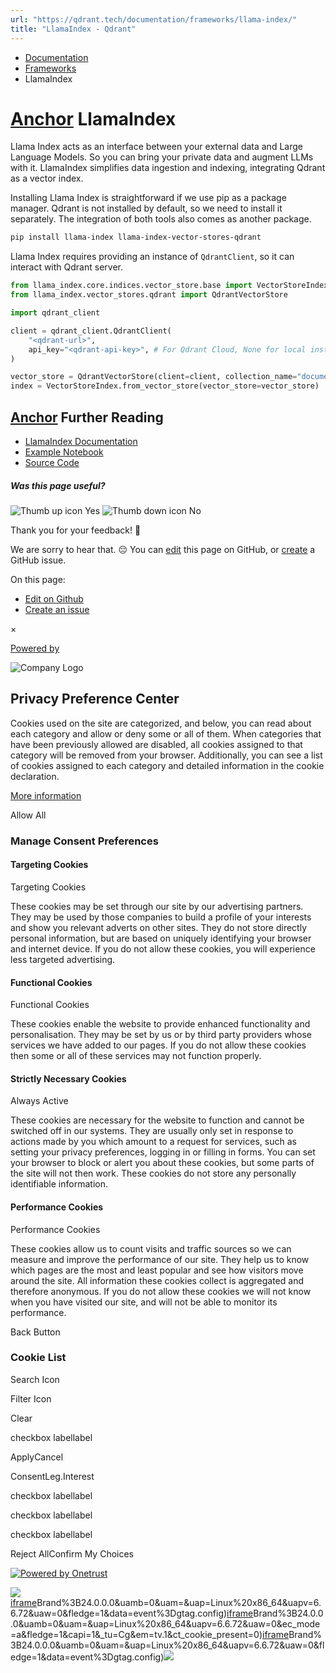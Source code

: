 ```yaml
---
url: "https://qdrant.tech/documentation/frameworks/llama-index/"
title: "LlamaIndex - Qdrant"
---
```


- [Documentation](https://qdrant.tech/documentation/)
- [Frameworks](https://qdrant.tech/documentation/frameworks/)
- LlamaIndex

# [Anchor](https://qdrant.tech/documentation/frameworks/llama-index/\#llamaindex) LlamaIndex

Llama Index acts as an interface between your external data and Large Language Models. So you can bring your
private data and augment LLMs with it. LlamaIndex simplifies data ingestion and indexing, integrating Qdrant as a vector index.

Installing Llama Index is straightforward if we use pip as a package manager. Qdrant is not installed by default, so we need to
install it separately. The integration of both tools also comes as another package.

```bash
pip install llama-index llama-index-vector-stores-qdrant

```

Llama Index requires providing an instance of `QdrantClient`, so it can interact with Qdrant server.

```python
from llama_index.core.indices.vector_store.base import VectorStoreIndex
from llama_index.vector_stores.qdrant import QdrantVectorStore

import qdrant_client

client = qdrant_client.QdrantClient(
    "<qdrant-url>",
    api_key="<qdrant-api-key>", # For Qdrant Cloud, None for local instance
)

vector_store = QdrantVectorStore(client=client, collection_name="documents")
index = VectorStoreIndex.from_vector_store(vector_store=vector_store)

```

## [Anchor](https://qdrant.tech/documentation/frameworks/llama-index/\#further-reading) Further Reading

- [LlamaIndex Documentation](https://docs.llamaindex.ai/en/stable/examples/vector_stores/QdrantIndexDemo/)
- [Example Notebook](https://colab.research.google.com/github/run-llama/llama_index/blob/main/docs/docs/examples/vector_stores/QdrantIndexDemo.ipynb)
- [Source Code](https://github.com/run-llama/llama_index/tree/main/llama-index-integrations/vector_stores/llama-index-vector-stores-qdrant)

##### Was this page useful?

![Thumb up icon](https://qdrant.tech/icons/outline/thumb-up.svg)
Yes
![Thumb down icon](https://qdrant.tech/icons/outline/thumb-down.svg)
No

Thank you for your feedback! 🙏

We are sorry to hear that. 😔 You can [edit](https://qdrant.tech/github.com/qdrant/landing_page/tree/master/qdrant-landing/content/documentation/frameworks/llama-index.md) this page on GitHub, or [create](https://github.com/qdrant/landing_page/issues/new/choose) a GitHub issue.

On this page:

- [Edit on Github](https://github.com/qdrant/landing_page/tree/master/qdrant-landing/content/documentation/frameworks/llama-index.md)
- [Create an issue](https://github.com/qdrant/landing_page/issues/new/choose)

×

[Powered by](https://qdrant.tech/)

![Company Logo](https://cdn.cookielaw.org/logos/static/ot_company_logo.png)

## Privacy Preference Center

Cookies used on the site are categorized, and below, you can read about each category and allow or deny some or all of them. When categories that have been previously allowed are disabled, all cookies assigned to that category will be removed from your browser.
Additionally, you can see a list of cookies assigned to each category and detailed information in the cookie declaration.


[More information](https://qdrant.tech/legal/privacy-policy/#cookies-and-web-beacons)

Allow All

### Manage Consent Preferences

#### Targeting Cookies

Targeting Cookies

These cookies may be set through our site by our advertising partners. They may be used by those companies to build a profile of your interests and show you relevant adverts on other sites. They do not store directly personal information, but are based on uniquely identifying your browser and internet device. If you do not allow these cookies, you will experience less targeted advertising.

#### Functional Cookies

Functional Cookies

These cookies enable the website to provide enhanced functionality and personalisation. They may be set by us or by third party providers whose services we have added to our pages. If you do not allow these cookies then some or all of these services may not function properly.

#### Strictly Necessary Cookies

Always Active

These cookies are necessary for the website to function and cannot be switched off in our systems. They are usually only set in response to actions made by you which amount to a request for services, such as setting your privacy preferences, logging in or filling in forms. You can set your browser to block or alert you about these cookies, but some parts of the site will not then work. These cookies do not store any personally identifiable information.

#### Performance Cookies

Performance Cookies

These cookies allow us to count visits and traffic sources so we can measure and improve the performance of our site. They help us to know which pages are the most and least popular and see how visitors move around the site. All information these cookies collect is aggregated and therefore anonymous. If you do not allow these cookies we will not know when you have visited our site, and will not be able to monitor its performance.

Back Button

### Cookie List

Search Icon

Filter Icon

Clear

checkbox labellabel

ApplyCancel

ConsentLeg.Interest

checkbox labellabel

checkbox labellabel

checkbox labellabel

Reject AllConfirm My Choices

[![Powered by Onetrust](https://cdn.cookielaw.org/logos/static/powered_by_logo.svg)](https://www.onetrust.com/products/cookie-consent/)

![](https://t.co/1/i/adsct?bci=4&dv=America%2FAdak%26en-US%2Cen%26Google%20Inc.%26Linux%20x86_64%26255%261280%261024%264%2624%261280%261024%260%26na&eci=3&event=%7B%7D&event_id=25d9f5a0-af8d-4374-bba6-41325b813c74&integration=advertiser&p_id=Twitter&p_user_id=0&pl_id=eba879c9-6be9-4b08-9bde-ba09b5f0894a&tw_document_href=https%3A%2F%2Fqdrant.tech%2Fdocumentation%2Fframeworks%2Fllama-index%2F&tw_iframe_status=0&txn_id=o81g6&type=javascript&version=2.3.33)[iframe](https://td.doubleclick.net/td/rul/10862264272?random=1748575091509&cv=11&fst=1748575091509&fmt=3&bg=ffffff&guid=ON&async=1&gtm=45be55s2v9117590405z8898302740za200zb898302740&gcd=13l3l3l3l1l1&dma=0&tag_exp=101509157~102015666~103116026~103130498~103130500~103200004~103233427~103252644~103252646~103351866~103351868~104481633~104481635~104559073~104559075&ptag_exp=101509157~103116026~103130498~103130500~103200004~103233427~103252644~103252646~103351866~103351868~104481633~104481635~104559073~104559075&u_w=1280&u_h=1024&url=https%3A%2F%2Fqdrant.tech%2Fdocumentation%2Fframeworks%2Fllama-index%2F&hn=www.googleadservices.com&frm=0&tiba=LlamaIndex%20-%20Qdrant&npa=0&pscdl=noapi&auid=96359766.1748575091&uaa=x86&uab=64&uafvl=Google%2520Chrome%3B137.0.7151.55%7CChromium%3B137.0.7151.55%7CNot%252FA)Brand%3B24.0.0.0&uamb=0&uam=&uap=Linux%20x86_64&uapv=6.6.72&uaw=0&fledge=1&data=event%3Dgtag.config)[iframe](https://td.doubleclick.net/td/rul/10862264272?random=1748575091499&cv=11&fst=1748575091499&fmt=3&bg=ffffff&guid=ON&async=1&gcl_ctr=1&gtm=45be55s2v9117590405z8898302740za200zb898302740&gcd=13l3l3l3l1l1&dma=0&tag_exp=101509157~102015666~103116026~103130498~103130500~103200004~103233427~103252644~103252646~103351866~103351868~104481633~104481635~104559073~104559075&ptag_exp=101509157~103116026~103130498~103130500~103200004~103233427~103252644~103252646~103351866~103351868~104481633~104481635~104559073~104559075&u_w=1280&u_h=1024&url=https%3A%2F%2Fqdrant.tech%2Fdocumentation%2Fframeworks%2Fllama-index%2F&label=_FJrCMev-7EDEND_w7so&hn=www.googleadservices.com&frm=0&tiba=LlamaIndex%20-%20Qdrant&value=0&bttype=purchase&npa=0&pscdl=noapi&auid=96359766.1748575091&uaa=x86&uab=64&uafvl=Google%2520Chrome%3B137.0.7151.55%7CChromium%3B137.0.7151.55%7CNot%252FA)Brand%3B24.0.0.0&uamb=0&uam=&uap=Linux%20x86_64&uapv=6.6.72&uaw=0&ec_mode=a&fledge=1&capi=1&_tu=Cg&em=tv.1&ct_cookie_present=0)[iframe](https://td.doubleclick.net/td/rul/10862264272?random=1748575091605&cv=11&fst=1748575091605&fmt=3&bg=ffffff&guid=ON&async=1&gtm=45be55s2v9117590405za200zb898302740&gcd=13l3l3l3l1l1&dma=0&tag_exp=101509157~102015666~103116026~103130498~103130500~103200004~103233427~103252644~103252646~103351866~103351868~104481633~104481635~104559073~104559075&ptag_exp=101509157~103116026~103130498~103130500~103200004~103233427~103252644~103252646~103351866~103351868~104481633~104481635~104559073~104559075&u_w=1280&u_h=1024&url=https%3A%2F%2Fqdrant.tech%2Fdocumentation%2Fframeworks%2Fllama-index%2F&hn=www.googleadservices.com&frm=0&tiba=LlamaIndex%20-%20Qdrant&did=dZTQ1Zm&gdid=dZTQ1Zm&npa=0&pscdl=noapi&auid=96359766.1748575091&uaa=x86&uab=64&uafvl=Google%2520Chrome%3B137.0.7151.55%7CChromium%3B137.0.7151.55%7CNot%252FA)Brand%3B24.0.0.0&uamb=0&uam=&uap=Linux%20x86_64&uapv=6.6.72&uaw=0&fledge=1&data=event%3Dgtag.config)![](https://analytics.twitter.com/1/i/adsct?bci=4&dv=America%2FAdak%26en-US%2Cen%26Google%20Inc.%26Linux%20x86_64%26255%261280%261024%264%2624%261280%261024%260%26na&eci=3&event=%7B%7D&event_id=25d9f5a0-af8d-4374-bba6-41325b813c74&integration=advertiser&p_id=Twitter&p_user_id=0&pl_id=eba879c9-6be9-4b08-9bde-ba09b5f0894a&tw_document_href=https%3A%2F%2Fqdrant.tech%2Fdocumentation%2Fframeworks%2Fllama-index%2F&tw_iframe_status=0&txn_id=o81g6&type=javascript&version=2.3.33)